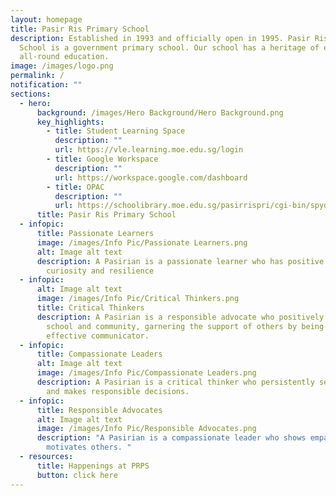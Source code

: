 ```yaml
---
layout: homepage
title: Pasir Ris Primary School
description: Established in 1993 and officially open in 1995. Pasir Ris Primary
  School is a government primary school. Our school has a heritage of excellent
  all-round education.
image: /images/logo.png
permalink: /
notification: ""
sections:
  - hero:
      background: /images/Hero Background/Hero Background.png
      key_highlights:
        - title: Student Learning Space
          description: ""
          url: https://vle.learning.moe.edu.sg/login
        - title: Google Workspace
          description: ""
          url: https://workspace.google.com/dashboard
        - title: OPAC
          description: ""
          url: https://schoolibrary.moe.edu.sg/pasirrispri/cgi-bin/spydus.exe/MSGTRN/WPAC/HOME
      title: Pasir Ris Primary School
  - infopic:
      title: Passionate Learners
      image: /images/Info Pic/Passionate Learners.png
      alt: Image alt text
      description: A Pasirian is a passionate learner who has positive self-esteem,
        curiosity and resilience
  - infopic:
      alt: Image alt text
      image: /images/Info Pic/Critical Thinkers.png
      title: Critical Thinkers
      description: A Pasirian is a responsible advocate who positively influences the
        school and community, garnering the support of others by being an
        effective communicator.
  - infopic:
      title: Compassionate Leaders
      alt: Image alt text
      image: /images/Info Pic/Compassionate Leaders.png
      description: A Pasirian is a critical thinker who persistently seeks solutions
        and makes responsible decisions.
  - infopic:
      title: Responsible Advocates
      alt: Image alt text
      image: /images/Info Pic/Responsible Advocates.png
      description: "A Pasirian is a compassionate leader who shows empathy and
        motivates others. "
  - resources:
      title: Happenings at PRPS
      button: click here
---
```

